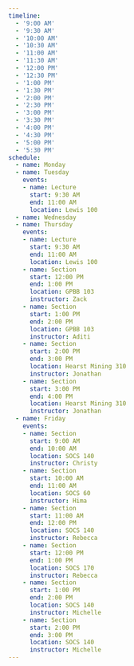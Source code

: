 ```yaml
---
timeline:
  - '9:00 AM'
  - '9:30 AM'
  - '10:00 AM'
  - '10:30 AM'
  - '11:00 AM'
  - '11:30 AM'
  - '12:00 PM'
  - '12:30 PM'
  - '1:00 PM'
  - '1:30 PM'
  - '2:00 PM'
  - '2:30 PM'
  - '3:00 PM'
  - '3:30 PM'
  - '4:00 PM'
  - '4:30 PM'
  - '5:00 PM'
  - '5:30 PM'
schedule:
  - name: Monday
  - name: Tuesday
    events:
    - name: Lecture
      start: 9:30 AM
      end: 11:00 AM
      location: Lewis 100
  - name: Wednesday
  - name: Thursday
    events:
    - name: Lecture
      start: 9:30 AM
      end: 11:00 AM
      location: Lewis 100
    - name: Section
      start: 12:00 PM
      end: 1:00 PM
      location: GPBB 103
      instructor: Zack
    - name: Section
      start: 1:00 PM
      end: 2:00 PM
      location: GPBB 103
      instructor: Aditi
    - name: Section
      start: 2:00 PM
      end: 3:00 PM
      location: Hearst Mining 310
      instructor: Jonathan
    - name: Section
      start: 3:00 PM
      end: 4:00 PM
      location: Hearst Mining 310
      instructor: Jonathan
  - name: Friday
    events:
    - name: Section
      start: 9:00 AM
      end: 10:00 AM
      location: SOCS 140
      instructor: Christy
    - name: Section
      start: 10:00 AM
      end: 11:00 AM
      location: SOCS 60
      instructor: Hima
    - name: Section
      start: 11:00 AM
      end: 12:00 PM
      location: SOCS 140
      instructor: Rebecca
    - name: Section
      start: 12:00 PM
      end: 1:00 PM
      location: SOCS 170
      instructor: Rebecca
    - name: Section
      start: 1:00 PM
      end: 2:00 PM
      location: SOCS 140
      instructor: Michelle
    - name: Section
      start: 2:00 PM
      end: 3:00 PM
      location: SOCS 140
      instructor: Michelle
---
```

